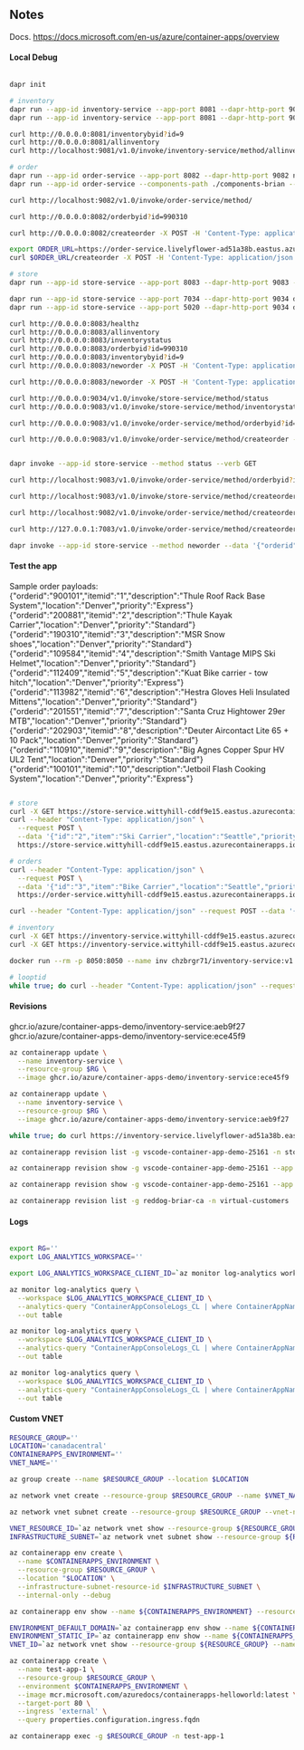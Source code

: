 ## Notes

Docs. https://docs.microsoft.com/en-us/azure/container-apps/overview

#### Local Debug

```bash

dapr init

# inventory
dapr run --app-id inventory-service --app-port 8081 --dapr-http-port 9081 --dapr-grpc-port 7081 npm start
dapr run --app-id inventory-service --app-port 8081 --dapr-http-port 9081 npm start

curl http://0.0.0.0:8081/inventorybyid?id=9
curl http://0.0.0.0:8081/allinventory
curl http://localhost:9081/v1.0/invoke/inventory-service/method/allinventory

# order
dapr run --app-id order-service --app-port 8082 --dapr-http-port 9082 npm start
dapr run --app-id order-service --components-path ./components-brian --app-port 8082 --dapr-http-port 9082 --dapr-grpc-port 7082 npm start

curl http://localhost:9082/v1.0/invoke/order-service/method/

curl http://0.0.0.0:8082/orderbyid?id=990310

curl http://0.0.0.0:8082/createorder -X POST -H 'Content-Type: application/json' -d '{"orderid":"990310","itemid":"3","description":"MSR Snow shoes","location":"Denver","priority":"Standard"}'

export ORDER_URL=https://order-service.livelyflower-ad51a38b.eastus.azurecontainerapps.io
curl $ORDER_URL/createorder -X POST -H 'Content-Type: application/json' -d '{"orderid":"990310","itemid":"3","description":"MSR Snow shoes","location":"Denver","priority":"Standard"}'

# store
dapr run --app-id store-service --app-port 8083 --dapr-http-port 9083 --dapr-grpc-port 7083 npm start

dapr run --app-id store-service --app-port 7034 --dapr-http-port 9034 dotnet run
dapr run --app-id store-service --app-port 5020 --dapr-http-port 9034 dotnet run

curl http://0.0.0.0:8083/healthz
curl http://0.0.0.0:8083/allinventory
curl http://0.0.0.0:8083/inventorystatus 
curl http://0.0.0.0:8083/orderbyid?id=990310 
curl http://0.0.0.0:8083/inventorybyid?id=9
curl http://0.0.0.0:8083/neworder -X POST -H 'Content-Type: application/json' -d '{"orderid":"990310","itemid":"3","description":"MSR Snow shoes","location":"Denver","priority":"Standard"}'

curl http://0.0.0.0:8083/neworder -X POST -H 'Content-Type: application/json' -d '{"orderid":"232323","itemid":"3","description":"REI Brand Snow shoes","location":"Denver","priority":"Rush"}'

curl http://0.0.0.0:9034/v1.0/invoke/store-service/method/status
curl http://0.0.0.0:9083/v1.0/invoke/store-service/method/inventorystatus

curl http://0.0.0.0:9083/v1.0/invoke/order-service/method/orderbyid?id=990310

curl http://0.0.0.0:9083/v1.0/invoke/order-service/method/createorder -X POST -H 'Content-Type: application/json' -d '{"orderid":"123456","itemid":"3","description":"MSR Snow shoes","location":"Denver","priority":"Standard"}'


dapr invoke --app-id store-service --method status --verb GET

curl http://localhost:9083/v1.0/invoke/order-service/method/orderbyid?id=202903 

curl http://localhost:9083/v1.0/invoke/store-service/method/createorder -X POST -H 'Content-Type: application/json' -d '{"orderid":"990310","itemid":"3","description":"MSR Snow shoes","location":"Denver","priority":"Standard"}'

curl http://localhost:9082/v1.0/invoke/order-service/method/createorder -X POST -H 'Content-Type: application/json' -d '{"orderid":"990310","itemid":"3","description":"MSR Snow shoes","location":"Denver","priority":"Standard"}'

curl http://127.0.0.1:7083/v1.0/invoke/order-service/method/createorder  -X POST -H 'Content-Type: application/json' -d '{"orderid":"990310","itemid":"3","description":"MSR Snow shoes","location":"Denver","priority":"Standard"}'

dapr invoke --app-id store-service --method neworder --data '{"orderid":"990310","itemid":"3","description":"MSR Snow shoes","location":"Denver","priority":"Standard"}'
```

#### Test the app

Sample order payloads:
{"orderid":"900101","itemid":"1","description":"Thule Roof Rack Base System","location":"Denver","priority":"Express"}
{"orderid":"200881","itemid":"2","description":"Thule Kayak Carrier","location":"Denver","priority":"Standard"}
{"orderid":"190310","itemid":"3","description":"MSR Snow shoes","location":"Denver","priority":"Standard"}
{"orderid":"109584","itemid":"4","description":"Smith Vantage MIPS Ski Helmet","location":"Denver","priority":"Standard"}
{"orderid":"112409","itemid":"5","description":"Kuat Bike carrier - tow hitch","location":"Denver","priority":"Express"}
{"orderid":"113982","itemid":"6","description":"Hestra Gloves Heli Insulated Mittens","location":"Denver","priority":"Standard"}
{"orderid":"201551","itemid":"7","description":"Santa Cruz Hightower 29er MTB","location":"Denver","priority":"Standard"} 
{"orderid":"202903","itemid":"8","description":"Deuter Aircontact Lite 65 + 10 Pack","location":"Denver","priority":"Standard"}
{"orderid":"110910","itemid":"9","description":"Big Agnes Copper Spur HV UL2 Tent","location":"Denver","priority":"Standard"}
{"orderid":"100101","itemid":"10","description":"Jetboil Flash Cooking System","location":"Denver","priority":"Express"} 

```bash

# store
curl -X GET https://store-service.wittyhill-cddf9e15.eastus.azurecontainerapps.io/order?id=1
curl --header "Content-Type: application/json" \
  --request POST \
  --data '{"id":"2","item":"Ski Carrier","location":"Seattle","priority":"Standard"}' \
  https://store-service.wittyhill-cddf9e15.eastus.azurecontainerapps.io/order?id=undefined

# orders
curl --header "Content-Type: application/json" \
  --request POST \
  --data '{"id":"3","item":"Bike Carrier","location":"Seattle","priority":"Standard"}' \
  https://order-service.wittyhill-cddf9e15.eastus.azurecontainerapps.io/order?id=undefined

curl --header "Content-Type: application/json" --request POST --data '{"id":"4","item":"Rack Locking System","location":"Denver","priority":"Standard"}' https://order-service.wittyhill-cddf9e15.eastus.azurecontainerapps.io/order?id=undefined

# inventory
curl -X GET https://inventory-service.wittyhill-cddf9e15.eastus.azurecontainerapps.io/
curl -X GET https://inventory-service.wittyhill-cddf9e15.eastus.azurecontainerapps.io/inventory

docker run --rm -p 8050:8050 --name inv chzbrgr71/inventory-service:v1.5

# looptid
while true; do curl --header "Content-Type: application/json" --request POST --data '{"id":"4","item":"Rack Locking System","location":"Denver","priority":"Standard"}' https://order-service.wittyhill-cddf9e15.eastus.azurecontainerapps.io/order?id=undefined && echo '' ; sleep 3; done

```

#### Revisions

ghcr.io/azure/container-apps-demo/inventory-service:aeb9f27
ghcr.io/azure/container-apps-demo/inventory-service:ece45f9

```bash
az containerapp update \
  --name inventory-service \
  --resource-group $RG \
  --image ghcr.io/azure/container-apps-demo/inventory-service:ece45f9

az containerapp update \
  --name inventory-service \
  --resource-group $RG \
  --image ghcr.io/azure/container-apps-demo/inventory-service:aeb9f27  

while true; do curl https://inventory-service.livelyflower-ad51a38b.eastus.azurecontainerapps.io && echo '' ; sleep 1; done

az containerapp revision list -g vscode-container-app-demo-25161 -n store-service

az containerapp revision show -g vscode-container-app-demo-25161 --app store-service -n store-service--ftpc5po -o json

az containerapp revision show -g vscode-container-app-demo-25161 --app store-service -n store-service--ftpc5po -o json | jq -r '.replicas'

az containerapp revision list -g reddog-briar-ca -n virtual-customers
```

#### Logs

```bash

export RG=''
export LOG_ANALYTICS_WORKSPACE=''

export LOG_ANALYTICS_WORKSPACE_CLIENT_ID=`az monitor log-analytics workspace show --query customerId -g $RG -n $LOG_ANALYTICS_WORKSPACE --out tsv`

az monitor log-analytics query \
  --workspace $LOG_ANALYTICS_WORKSPACE_CLIENT_ID \
  --analytics-query "ContainerAppConsoleLogs_CL | where ContainerAppName_s == 'store-service' | project ContainerAppName_s, Log_s, TimeGenerated " \
  --out table

az monitor log-analytics query \
  --workspace $LOG_ANALYTICS_WORKSPACE_CLIENT_ID \
  --analytics-query "ContainerAppConsoleLogs_CL | where ContainerAppName_s == 'order-service' | project ContainerAppName_s, Log_s, TimeGenerated " \
  --out table

az monitor log-analytics query \
  --workspace $LOG_ANALYTICS_WORKSPACE_CLIENT_ID \
  --analytics-query "ContainerAppConsoleLogs_CL | where ContainerAppName_s == 'inventory-service' | project ContainerAppName_s, Log_s, TimeGenerated " \
  --out table
```

#### Custom VNET

```bash
RESOURCE_GROUP=''
LOCATION='canadacentral'
CONTAINERAPPS_ENVIRONMENT=''
VNET_NAME=''

az group create --name $RESOURCE_GROUP --location $LOCATION

az network vnet create --resource-group $RESOURCE_GROUP --name $VNET_NAME --location $LOCATION  --address-prefix 10.0.0.0/16

az network vnet subnet create --resource-group $RESOURCE_GROUP --vnet-name $VNET_NAME --name infrastructure --address-prefixes 10.0.0.0/23  

VNET_RESOURCE_ID=`az network vnet show --resource-group ${RESOURCE_GROUP} --name ${VNET_NAME} --query "id" -o tsv | tr -d '[:space:]'`
INFRASTRUCTURE_SUBNET=`az network vnet subnet show --resource-group ${RESOURCE_GROUP} --vnet-name $VNET_NAME --name infrastructure --query "id" -o tsv | tr -d '[:space:]'`

az containerapp env create \
  --name $CONTAINERAPPS_ENVIRONMENT \
  --resource-group $RESOURCE_GROUP \
  --location "$LOCATION" \
  --infrastructure-subnet-resource-id $INFRASTRUCTURE_SUBNET \
  --internal-only --debug

az containerapp env show --name ${CONTAINERAPPS_ENVIRONMENT} --resource-group ${RESOURCE_GROUP} -o json

ENVIRONMENT_DEFAULT_DOMAIN=`az containerapp env show --name ${CONTAINERAPPS_ENVIRONMENT} --resource-group ${RESOURCE_GROUP} --query properties.defaultDomain --out json | tr -d '"'`
ENVIRONMENT_STATIC_IP=`az containerapp env show --name ${CONTAINERAPPS_ENVIRONMENT} --resource-group ${RESOURCE_GROUP} --query properties.staticIp --out json | tr -d '"'`
VNET_ID=`az network vnet show --resource-group ${RESOURCE_GROUP} --name ${VNET_NAME} --query id --out json | tr -d '"'`

az containerapp create \
  --name test-app-1 \
  --resource-group $RESOURCE_GROUP \
  --environment $CONTAINERAPPS_ENVIRONMENT \
  --image mcr.microsoft.com/azuredocs/containerapps-helloworld:latest \
  --target-port 80 \
  --ingress 'external' \
  --query properties.configuration.ingress.fqdn

az containerapp exec -g $RESOURCE_GROUP -n test-app-1

```